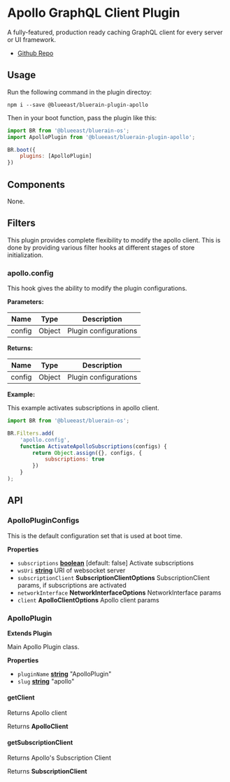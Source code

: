 # Apollo GraphQL Client Plugin

A fully-featured, production ready caching GraphQL client for every server or UI framework. 

-   [Github Repo](http://dev.apollodata.com/react/)

## Usage

Run the following command in the plugin directoy:

```shell
npm i --save @blueeast/bluerain-plugin-apollo
```

Then in your boot function, pass the plugin like this:

```javascript
import BR from '@blueeast/bluerain-os';
import ApolloPlugin from '@blueeast/bluerain-plugin-apollo';

BR.boot({
	plugins: [ApolloPlugin]
})
```

## Components
None.

## Filters

This plugin provides complete flexibility to modify the apollo client. This is done by providing various filter hooks at different stages of store initialization.

### apollo.config

This hook gives the ability to modify the plugin configurations.

**Parameters:**

| Name   | Type   | Description           |
| ------ | ------ | --------------------- |
| config | Object | Plugin configurations |

**Returns:**

| Name   | Type   | Description           |
| ------ | ------ | --------------------- |
| config | Object | Plugin configurations |

**Example:**

This example activates subscriptions in apollo client.

```javascript
import BR from '@blueeast/bluerain-os';

BR.Filters.add(
	'apollo.config',
	function ActivateApolloSubscriptions(configs) {
		return Object.assign({}, configs, {
			subscriptions: true
		})
	}
);
```

## API

<!-- Generated by documentation.js. Update this documentation by updating the source code. -->

### ApolloPluginConfigs

This is the default configuration set
that is used at boot time.

**Properties**

-   `subscriptions` **[boolean](https://developer.mozilla.org/en-US/docs/Web/JavaScript/Reference/Global_Objects/Boolean)** [default: false]				Activate subscriptions
-   `wsUri` **[string](https://developer.mozilla.org/en-US/docs/Web/JavaScript/Reference/Global_Objects/String)** URI of websocket server
-   `subscriptionClient` **SubscriptionClientOptions** SubscriptionClient params, if subscriptions are activated
-   `networkInterface` **NetworkInterfaceOptions** NetworkInterface params
-   `client` **ApolloClientOptions** Apollo client params

### ApolloPlugin

**Extends Plugin**

Main Apollo Plugin class.

**Properties**

-   `pluginName` **[string](https://developer.mozilla.org/en-US/docs/Web/JavaScript/Reference/Global_Objects/String)** "ApolloPlugin"
-   `slug` **[string](https://developer.mozilla.org/en-US/docs/Web/JavaScript/Reference/Global_Objects/String)** "apollo"

#### getClient

Returns Apollo client

Returns **ApolloClient** 

#### getSubscriptionClient

Returns Apollo's Subscription Client

Returns **SubscriptionClient** 
